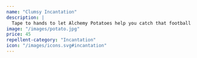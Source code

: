 ```yaml
---
name: "Clumsy Incantation"
description: |
  Tape to hands to let Alchemy Potatoes help you catch that football
image: "/images/potato.jpg"
price: 45
repellent-category: "Incantation"
icon: "/images/icons.svg#incantation"
---
```

